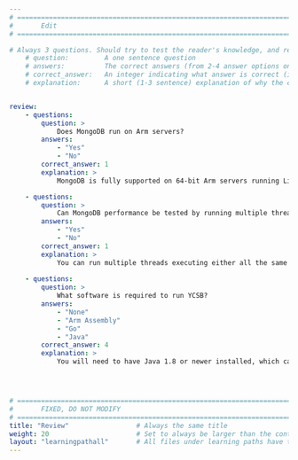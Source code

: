 ```yaml
---
# ================================================================================
#       Edit
# ================================================================================

# Always 3 questions. Should try to test the reader's knowledge, and reinforce the key points you want them to remember.
    # question:         A one sentence question
    # answers:          The correct answers (from 2-4 answer options only). Should be surrounded by quotes.
    # correct_answer:   An integer indicating what answer is correct (index starts from 1)
    # explanation:      A short (1-3 sentence) explanation of why the correct answer is correct. Can add additional context if desired


review:
    - questions:
        question: >
            Does MongoDB run on Arm servers?
        answers:
            - "Yes"
            - "No"
        correct_answer: 1                    
        explanation: >
            MongoDB is fully supported on 64-bit Arm servers running Linux.

    - questions:
        question: >
            Can MongoDB performance be tested by running multiple threads executing different operation types?
        answers:
            - "Yes"
            - "No"
        correct_answer: 1                  
        explanation: >
            You can run multiple threads executing either all the same or different database operations.
               
    - questions:
        question: >
            What software is required to run YCSB?
        answers:
            - "None"
            - "Arm Assembly"
            - "Go"
            - "Java"
        correct_answer: 4                    
        explanation: >
            You will need to have Java 1.8 or newer installed, which can be done with a single bash command.




# ================================================================================
#       FIXED, DO NOT MODIFY
# ================================================================================
title: "Review"                 # Always the same title
weight: 20                      # Set to always be larger than the content in this path
layout: "learningpathall"       # All files under learning paths have this same wrapper
---
```

